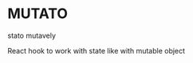 <p align='center'>

</p>

# MUTATO
stato mutavely

React hook to work with state like with mutable object
